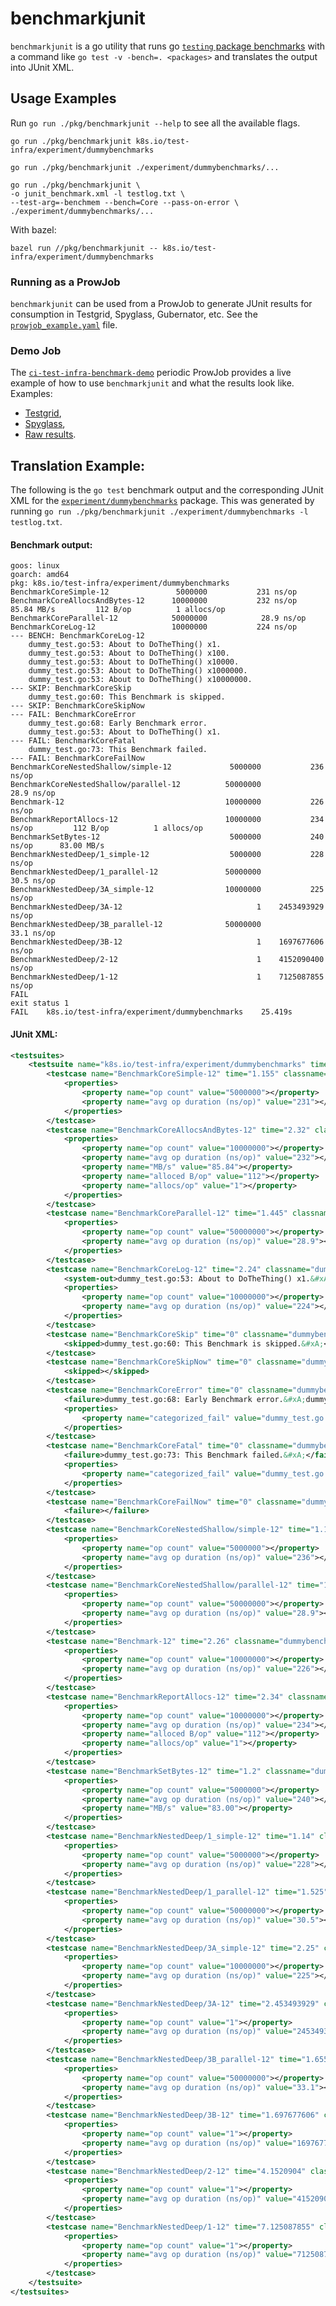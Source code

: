 # benchmarkjunit

`benchmarkjunit` is a go utility that runs go [`testing` package benchmarks]
with a command like `go test -v -bench=. <packages>` and translates the output
into JUnit XML.

## Usage Examples

Run `go run ./pkg/benchmarkjunit --help` to see all the available flags.

```shell
go run ./pkg/benchmarkjunit k8s.io/test-infra/experiment/dummybenchmarks
```

```shell
go run ./pkg/benchmarkjunit ./experiment/dummybenchmarks/...
```

```shell
go run ./pkg/benchmarkjunit \
-o junit_benchmark.xml -l testlog.txt \
--test-arg=-benchmem --bench=Core --pass-on-error \
./experiment/dummybenchmarks/...
```

With bazel:
```shell
bazel run //pkg/benchmarkjunit -- k8s.io/test-infra/experiment/dummybenchmarks
```

### Running as a ProwJob

`benchmarkjunit` can be used from a ProwJob to generate JUnit results for
consumption in Testgrid, Spyglass, Gubernator, etc. See the 
[`prowjob_example.yaml`](/pkg/benchmarkjunit/prowjob_example.yaml) file.

### Demo Job

The [`ci-test-infra-benchmark-demo`] periodic ProwJob provides a live example
of how to use `benchmarkjunit` and what the results look like. Examples:
- [Testgrid](https://testgrid.k8s.io/sig-testing-canaries#benchmark-demo&width=20&graph-metrics=avg%20op%20duration%20(ns%2Fop)&graph-metrics=test-duration-minutes&graph-metrics=op%20count&graph-metrics=MB%2Fs&graph-metrics=alloced%20B%2Fop&graph-metrics=allocs%2Fop),
- [Spyglass](https://prow.k8s.io/view/gcs/kubernetes-jenkins/logs/ci-test-infra-benchmark-demo/1124364619008184320),
- [Raw results](https://gcsweb.k8s.io/gcs/kubernetes-jenkins/logs/ci-test-infra-benchmark-demo/1124364619008184320/artifacts/).

## Translation Example:

The following is the `go test` benchmark output and the corresponding JUnit XML
for the [`experiment/dummybenchmarks`](/experiment/dummybenchmarks) package.
This was generated by running 
`go run ./pkg/benchmarkjunit ./experiment/dummybenchmarks -l testlog.txt`.

#### Benchmark output:

```
goos: linux
goarch: amd64
pkg: k8s.io/test-infra/experiment/dummybenchmarks
BenchmarkCoreSimple-12            	 5000000	       231 ns/op
BenchmarkCoreAllocsAndBytes-12    	10000000	       232 ns/op	  85.84 MB/s	     112 B/op	       1 allocs/op
BenchmarkCoreParallel-12          	50000000	        28.9 ns/op
BenchmarkCoreLog-12               	10000000	       224 ns/op
--- BENCH: BenchmarkCoreLog-12
    dummy_test.go:53: About to DoTheThing() x1.
    dummy_test.go:53: About to DoTheThing() x100.
    dummy_test.go:53: About to DoTheThing() x10000.
    dummy_test.go:53: About to DoTheThing() x1000000.
    dummy_test.go:53: About to DoTheThing() x10000000.
--- SKIP: BenchmarkCoreSkip
    dummy_test.go:60: This Benchmark is skipped.
--- SKIP: BenchmarkCoreSkipNow
--- FAIL: BenchmarkCoreError
    dummy_test.go:68: Early Benchmark error.
    dummy_test.go:53: About to DoTheThing() x1.
--- FAIL: BenchmarkCoreFatal
    dummy_test.go:73: This Benchmark failed.
--- FAIL: BenchmarkCoreFailNow
BenchmarkCoreNestedShallow/simple-12         	 5000000	       236 ns/op
BenchmarkCoreNestedShallow/parallel-12       	50000000	        28.9 ns/op
Benchmark-12                                 	10000000	       226 ns/op
BenchmarkReportAllocs-12                     	10000000	       234 ns/op	     112 B/op	       1 allocs/op
BenchmarkSetBytes-12                         	 5000000	       240 ns/op	  83.00 MB/s
BenchmarkNestedDeep/1_simple-12              	 5000000	       228 ns/op
BenchmarkNestedDeep/1_parallel-12            	50000000	        30.5 ns/op
BenchmarkNestedDeep/3A_simple-12             	10000000	       225 ns/op
BenchmarkNestedDeep/3A-12                    	       1	2453493929 ns/op
BenchmarkNestedDeep/3B_parallel-12           	50000000	        33.1 ns/op
BenchmarkNestedDeep/3B-12                    	       1	1697677606 ns/op
BenchmarkNestedDeep/2-12                     	       1	4152090400 ns/op
BenchmarkNestedDeep/1-12                     	       1	7125087855 ns/op
FAIL
exit status 1
FAIL	k8s.io/test-infra/experiment/dummybenchmarks	25.419s
```

#### JUnit XML:

```xml
<testsuites>
    <testsuite name="k8s.io/test-infra/experiment/dummybenchmarks" time="25.419" failures="3" tests="20">
        <testcase name="BenchmarkCoreSimple-12" time="1.155" classname="dummybenchmarks">
            <properties>
                <property name="op count" value="5000000"></property>
                <property name="avg op duration (ns/op)" value="231"></property>
            </properties>
        </testcase>
        <testcase name="BenchmarkCoreAllocsAndBytes-12" time="2.32" classname="dummybenchmarks">
            <properties>
                <property name="op count" value="10000000"></property>
                <property name="avg op duration (ns/op)" value="232"></property>
                <property name="MB/s" value="85.84"></property>
                <property name="alloced B/op" value="112"></property>
                <property name="allocs/op" value="1"></property>
            </properties>
        </testcase>
        <testcase name="BenchmarkCoreParallel-12" time="1.445" classname="dummybenchmarks">
            <properties>
                <property name="op count" value="50000000"></property>
                <property name="avg op duration (ns/op)" value="28.9"></property>
            </properties>
        </testcase>
        <testcase name="BenchmarkCoreLog-12" time="2.24" classname="dummybenchmarks">
            <system-out>dummy_test.go:53: About to DoTheThing() x1.&#xA;dummy_test.go:53: About to DoTheThing() x100.&#xA;dummy_test.go:53: About to DoTheThing() x10000.&#xA;dummy_test.go:53: About to DoTheThing() x1000000.&#xA;dummy_test.go:53: About to DoTheThing() x10000000.&#xA;</system-out>
            <properties>
                <property name="op count" value="10000000"></property>
                <property name="avg op duration (ns/op)" value="224"></property>
            </properties>
        </testcase>
        <testcase name="BenchmarkCoreSkip" time="0" classname="dummybenchmarks">
            <skipped>dummy_test.go:60: This Benchmark is skipped.&#xA;</skipped>
        </testcase>
        <testcase name="BenchmarkCoreSkipNow" time="0" classname="dummybenchmarks">
            <skipped></skipped>
        </testcase>
        <testcase name="BenchmarkCoreError" time="0" classname="dummybenchmarks">
            <failure>dummy_test.go:68: Early Benchmark error.&#xA;dummy_test.go:53: About to DoTheThing() x1.&#xA;</failure>
            <properties>
                <property name="categorized_fail" value="dummy_test.go:68: Early Benchmark error.&#xA;dummy_test.go:53: About to DoTheThing() x1.&#xA;"></property>
            </properties>
        </testcase>
        <testcase name="BenchmarkCoreFatal" time="0" classname="dummybenchmarks">
            <failure>dummy_test.go:73: This Benchmark failed.&#xA;</failure>
            <properties>
                <property name="categorized_fail" value="dummy_test.go:73: This Benchmark failed.&#xA;"></property>
            </properties>
        </testcase>
        <testcase name="BenchmarkCoreFailNow" time="0" classname="dummybenchmarks">
            <failure></failure>
        </testcase>
        <testcase name="BenchmarkCoreNestedShallow/simple-12" time="1.18" classname="dummybenchmarks">
            <properties>
                <property name="op count" value="5000000"></property>
                <property name="avg op duration (ns/op)" value="236"></property>
            </properties>
        </testcase>
        <testcase name="BenchmarkCoreNestedShallow/parallel-12" time="1.445" classname="dummybenchmarks">
            <properties>
                <property name="op count" value="50000000"></property>
                <property name="avg op duration (ns/op)" value="28.9"></property>
            </properties>
        </testcase>
        <testcase name="Benchmark-12" time="2.26" classname="dummybenchmarks">
            <properties>
                <property name="op count" value="10000000"></property>
                <property name="avg op duration (ns/op)" value="226"></property>
            </properties>
        </testcase>
        <testcase name="BenchmarkReportAllocs-12" time="2.34" classname="dummybenchmarks">
            <properties>
                <property name="op count" value="10000000"></property>
                <property name="avg op duration (ns/op)" value="234"></property>
                <property name="alloced B/op" value="112"></property>
                <property name="allocs/op" value="1"></property>
            </properties>
        </testcase>
        <testcase name="BenchmarkSetBytes-12" time="1.2" classname="dummybenchmarks">
            <properties>
                <property name="op count" value="5000000"></property>
                <property name="avg op duration (ns/op)" value="240"></property>
                <property name="MB/s" value="83.00"></property>
            </properties>
        </testcase>
        <testcase name="BenchmarkNestedDeep/1_simple-12" time="1.14" classname="dummybenchmarks">
            <properties>
                <property name="op count" value="5000000"></property>
                <property name="avg op duration (ns/op)" value="228"></property>
            </properties>
        </testcase>
        <testcase name="BenchmarkNestedDeep/1_parallel-12" time="1.525" classname="dummybenchmarks">
            <properties>
                <property name="op count" value="50000000"></property>
                <property name="avg op duration (ns/op)" value="30.5"></property>
            </properties>
        </testcase>
        <testcase name="BenchmarkNestedDeep/3A_simple-12" time="2.25" classname="dummybenchmarks">
            <properties>
                <property name="op count" value="10000000"></property>
                <property name="avg op duration (ns/op)" value="225"></property>
            </properties>
        </testcase>
        <testcase name="BenchmarkNestedDeep/3A-12" time="2.453493929" classname="dummybenchmarks">
            <properties>
                <property name="op count" value="1"></property>
                <property name="avg op duration (ns/op)" value="2453493929"></property>
            </properties>
        </testcase>
        <testcase name="BenchmarkNestedDeep/3B_parallel-12" time="1.655" classname="dummybenchmarks">
            <properties>
                <property name="op count" value="50000000"></property>
                <property name="avg op duration (ns/op)" value="33.1"></property>
            </properties>
        </testcase>
        <testcase name="BenchmarkNestedDeep/3B-12" time="1.697677606" classname="dummybenchmarks">
            <properties>
                <property name="op count" value="1"></property>
                <property name="avg op duration (ns/op)" value="1697677606"></property>
            </properties>
        </testcase>
        <testcase name="BenchmarkNestedDeep/2-12" time="4.1520904" classname="dummybenchmarks">
            <properties>
                <property name="op count" value="1"></property>
                <property name="avg op duration (ns/op)" value="4152090400"></property>
            </properties>
        </testcase>
        <testcase name="BenchmarkNestedDeep/1-12" time="7.125087855" classname="dummybenchmarks">
            <properties>
                <property name="op count" value="1"></property>
                <property name="avg op duration (ns/op)" value="7125087855"></property>
            </properties>
        </testcase>
    </testsuite>
</testsuites>
```

<!-- links -->
[`testing` package benchmarks]: https://golang.org/pkg/testing/#hdr-Benchmarks
[`ci-test-infra-benchmark-demo`]: https://github.com/kubernetes/test-infra/blob/1423204f375ee7cf99f2a8a61a213562039b2ac7/config/jobs/kubernetes/test-infra/test-infra-canaries.yaml#L33-L51
